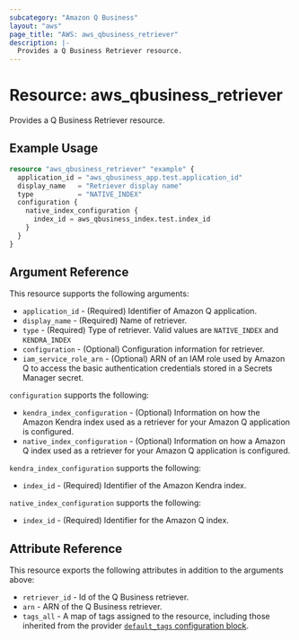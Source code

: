 ```yaml
---
subcategory: "Amazon Q Business"
layout: "aws"
page_title: "AWS: aws_qbusiness_retriever"
description: |-
  Provides a Q Business Retriever resource.
---
```


# Resource: aws_qbusiness_retriever

Provides a Q Business Retriever resource.

## Example Usage

```terraform
resource "aws_qbusiness_retriever" "example" {
  application_id = "aws_qbusiness_app.test.application_id"
  display_name   = "Retriever display name"
  type           = "NATIVE_INDEX"
  configuration {
    native_index_configuration {
      index_id = aws_qbusiness_index.test.index_id
    }
  }
}
```

## Argument Reference

This resource supports the following arguments:

* `application_id` - (Required) Identifier of Amazon Q application.
* `display_name` - (Required) Name of retriever.
* `type` - (Required) Type of retriever. Valid values are `NATIVE_INDEX` and `KENDRA_INDEX`
* `configuration` - (Optional) Configuration information for retriever.
* `iam_service_role_arn` - (Optional) ARN of an IAM role used by Amazon Q to access the basic authentication credentials stored in a Secrets Manager secret.

`configuration` supports the following:

* `kendra_index_configuration` - (Optional) Information on how the Amazon Kendra index used as a retriever for your Amazon Q application is configured.
* `native_index_configuration` - (Optional) Information on how a Amazon Q index used as a retriever for your Amazon Q application is configured.

`kendra_index_configuration` supports the following:

* `index_id` - (Required) Identifier of the Amazon Kendra index.

`native_index_configuration` supports the following:

* `index_id` - (Required) Identifier for the Amazon Q index.

## Attribute Reference

This resource exports the following attributes in addition to the arguments above:

* `retriever_id` - Id of the Q Business retriever.
* `arn` - ARN of the Q Business retriever.
* `tags_all` - A map of tags assigned to the resource, including those inherited from the provider [`default_tags` configuration block](https://registry.terraform.io/providers/hashicorp/aws/latest/docs#default_tags-configuration-block).
